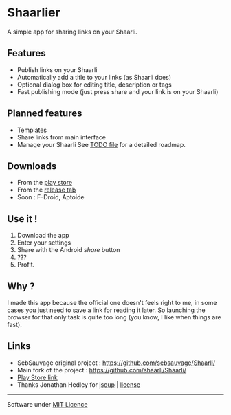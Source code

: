# Shaarlier
A simple app for sharing links on your Shaarli.

## Features
- Publish links on your Shaarli
- Automatically add a title to your links (as Shaarli does)
- Optional dialog box for editing title, description or tags
- Fast publishing mode (just press share and your link is on your Shaarli)

## Planned features
- Templates
- Share links from main interface
- Manage your Shaarli
See [TODO file](https://github.com/dimtion/Shaarlier/blob/master/TODO.md) for a detailed roadmap.

## Downloads
- From the [play store](https://play.google.com/store/apps/details?id=com.dimtion.shaarlier)
- From the [release tab](https://github.com/dimtion/Shaarlier/releases)
- Soon : F-Droid, Aptoide

## Use it !
1. Download the app
2. Enter your settings
3. Share with the Android *share* button
4. ???
5. Profit.

## Why ?
I made this app because the official one doesn't feels right to me, in some cases you just need to save a link for reading it later. So launching the browser for that only task is quite too long (you know, I like when things are fast).  

## Links
- SebSauvage original project : https://github.com/sebsauvage/Shaarli/
- Main fork of the project : https://github.com/shaarli/Shaarli/
- [Play Store link](https://play.google.com/store/apps/details?id=com.dimtion.shaarlier)
- Thanks Jonathan Hedley for [jsoup](http://jsoup.org/) | [license](http://jsoup.org/license)

--------

Software under [MIT Licence](http://opensource.org/licenses/mit-license.html)
